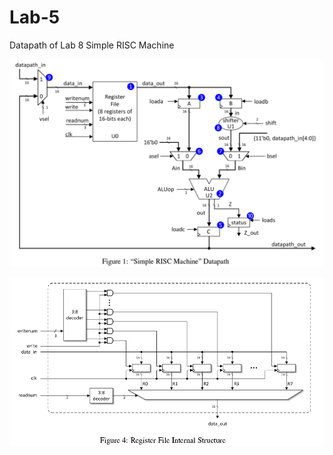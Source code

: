 # Lab-5
Datapath of Lab 8 Simple RISC Machine

![Alt text](Images/Datapath.png?raw=true "Datapath")

![Alt text](Images/Register_File.png?raw=true "Register File")
